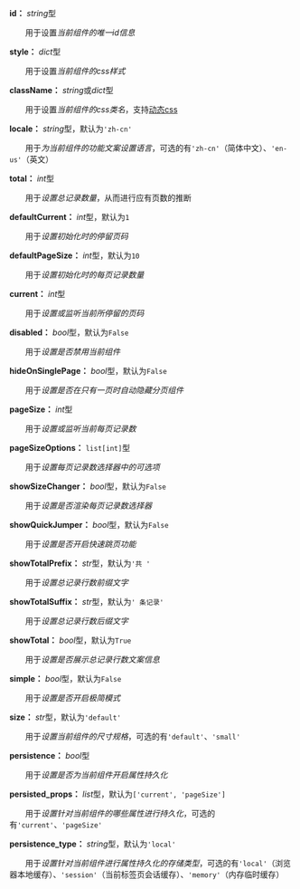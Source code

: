 **id：** *string*型

　　用于设置*当前组件的唯一id信息*

**style：** *dict*型

　　用于设置*当前组件的css样式*

**className：** *string*或*dict*型

　　用于设置*当前组件的css类名*，支持[动态css](/advanced-classname)

**locale：** *string*型，默认为`'zh-cn'`

　　用于*为当前组件的功能文案设置语言*，可选的有`'zh-cn'`（简体中文）、`'en-us'`（英文）

**total：** *int*型

　　用于*设置总记录数量*，从而进行应有页数的推断

**defaultCurrent：** *int*型，默认为`1`

　　用于*设置初始化时的停留页码*

**defaultPageSize：** *int*型，默认为`10`

　　用于*设置初始化时的每页记录数量*

**current：** *int*型

　　用于*设置或监听当前所停留的页码*

**disabled：** *bool*型，默认为`False`

　　用于*设置是否禁用当前组件*

**hideOnSinglePage：** *bool*型，默认为`False`

　　用于*设置是否在只有一页时自动隐藏分页组件*

**pageSize：** *int*型

　　用于*设置或监听当前每页记录数*

**pageSizeOptions：** `list[int]`型

　　用于*设置每页记录数选择器中的可选项*

**showSizeChanger：** *bool*型，默认为`False`

　　用于*设置是否渲染每页记录数选择器*

**showQuickJumper：** *bool*型，默认为`False`

　　用于*设置是否开启快速跳页功能*

**showTotalPrefix：** *str*型，默认为`'共 '`

　　用于*设置总记录行数前缀文字*

**showTotalSuffix：** *str*型，默认为`' 条记录'`

　　用于*设置总记录行数后缀文字*

**showTotal：** *bool*型，默认为`True`

　　用于*设置是否展示总记录行数文案信息*

**simple：** *bool*型，默认为`False`

　　用于*设置是否开启极简模式*

**size：** *str*型，默认为`'default'`

　　用于*设置当前组件的尺寸规格*，可选的有`'default'`、`'small'`

**persistence：** *bool*型

　　用于*设置是否为当前组件开启属性持久化*

**persisted_props：** *list*型，默认为`['current', 'pageSize']`

　　用于*设置针对当前组件的哪些属性进行持久化*，可选的有`'current'`、`'pageSize'`

**persistence_type：** *string*型，默认为`'local'`

　　用于*设置针对当前组件进行属性持久化的存储类型*，可选的有`'local'`（浏览器本地缓存）、`'session'`（当前标签页会话缓存）、`'memory'`（内存临时缓存）